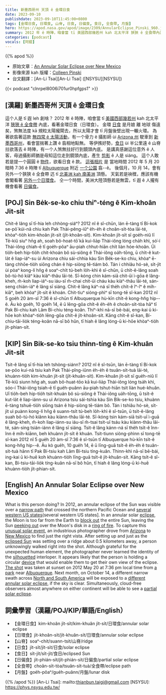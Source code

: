 ```yaml
---
title: 新墨西哥州 天頂 ê 金環日食
date: 2023-09-10
publishdate: 2023-09-10T11:45:00+0800
tags: [金環日食, 日環食, 山脊, 日食, 日偏食, 食日, 全食帶, 月盤]
hero: https://apod.nasa.gov/apod/image/2309/AnnularEclipse_Pinski_960.jpg
summary: 2012 年 ê 時陣，咱會當 tī 美國西部幾若州 kah 北太平洋 狹狹 ê 全食帶內底，看著金環日食（日環食）。
categories: [podcast]
vocals: [阿錕]
---
```


{{% apod %}}

- 原始文章：[An Annular Solar Eclipse over New Mexico](https://apod.nasa.gov/apod/ap230910.html)
- 影像來源 kah 版權：[Colleen Pinski](https://www.cp-pics.com/about.html)
- 台文翻譯：[An-Li Tsai][An-Li Tsai] ([NSYSU][NSYSU])

{{< podcast "clnrpel8006i701ur0hpfgps1" >}}

## [漢羅] 新墨西哥州 天頂 ê 金環日食
這个人是 tī 遐 leh 創啥？
2012 年 ê 時陣，咱會當 tī [美國西部幾若州][several western US states] kah 北太平洋 [狹狹 ê 全食帶][narrow path] 內底，看著金環日食（日環食）。
金環 [日食][eclipse] 是月娘 離 地球 傷遠矣，煞無法度 kā 規粒太陽攏閘去，所以太陽才會 tī 月盤後壁出現一輾火環。
為著欲翕著這款 [無四常 ê 太陽活動][unusual solar event]，有一个骨力 ê 攝影師 ùi [Arizona 州][Arizona] 駛車到 [新墨西哥州][New Mexico]，看會當揣著上讚 ê 翕相地點無。
等伊撨好勢，[食日][eclipsed Sun] ùi 半公里遠 ê 山脊拄欲落去 ê 時陣，有一个人煞無拄好行到鏡頭內底。
是講真感謝這位意外 ê 人客，毋過攝影師猶是毋知這位走到鏡頭內底，產生 [剪影][silhouetted] ê 人是 siáng。
這个人敢若是提一个圓圓 ê [物件][device]，欲看日食 ê 款。
[這張相片][The shot] 是 當地時間 2012 年 5 月 20 暗時 7:36 ê 時陣 tī [Albuquerque][Albuquerque] 附近 [一个公園][a park] 翕--ê。
後個月，10 月 14，會有另外一个狹狹 ê 全食帶 迒 tī [北美洲 kah 南美洲][North and South America] 頂懸。
天氣若是袂䆀，應該有機會閣看著 [另外一个日環食][different annular solar eclipse]。
仝一个時間，美洲大陸頂懸若是無雲，tī 遐 ê 人攏有機會看著 [日偏食][partial solar eclipse]。

## [POJ] Sin Be̍k-se-ko chiu thiⁿ-téng ê Kim-khoân Ji̍t-si̍t
Chit-ê lâng sī tī-hia leh chhòng-siáⁿ?
2012 nî ê sî-chūn, lán ē-tàng tī Bí-kok se-pō͘ kúi-nā chiu kah Pak Thài-pêng-iûⁿ e̍h-e̍h ê choân-si̍t-tòa lāi-té, khòaⁿ-tio̍h kim-khoân ji̍t-si̍t (ji̍t-khoân-si̍t).
Kim-khoân ji̍t-si̍t sī goe̍h-niû lī Tē-kiû siuⁿ hn̄g ah, soah bô-hoat-tō͘ kā kui-lia̍p Thài-iông lóng cha̍h khì, só͘-í Thài-iông chiah-ē tī goe̍h-pôaⁿ āu-piah chhut-hiān chi̍t liàn hóe-khoân.
Ūi tio̍h-beh hip-tio̍h chit-khoán bô sù-siông ê Thài-iông oa̍h-tōng, ū chi̍t-ê kut-la̍t ê liap-iáⁿ-su ùi Arizona chiu sái-chhia kàu Sin Be̍k-se-ko chiu, khòaⁿ ē-tàng chhōe-tio̍h siōng chán ê hip-siòng tē-tiám bô.
Tán i chhiâu hó-sè, si̍t-ji̍t ùi pòaⁿ kong-lí hn̄g ê soaⁿ-chi̍t tú-beh lo̍h-khì ê sî-chūn, ū chi̍t-ê-lâng soah bô-tú-hó kiâⁿ kàu kiàⁿ-thâu lāi-té.
Sī-kóng chin kám-siā chit-ūi ì-gōa ê lâng-kheh, m̄-koh liap-iáⁿ-su iáu-sī m̄-chai chit-ūi cháu kàu kiàⁿ-thâu lāi-té, sán-seng chián-iáⁿ ê lâng sī siáng.
Chit-ê lâng káⁿ-ná sī the̍h chi̍t-ê îⁿ-îⁿ ê mi̍h-kiāⁿ, beh khòaⁿ ji̍t-si̍t ê khoán.
Chit-tiuⁿ siòng-phìⁿ sī tong-tē sî-kan 2012 nî 5 goe̍h 20 àm-sî 7:36 ê sî-chūn tī Albuquerque hù-kīn chi̍t-ê kong-hn̂g hip--ê.
Āu kò goe̍h, 10 goe̍h 14, ē ū lēng-gōa chi̍t-ê e̍h-e̍h ê choân-si̍t-tòa hāⁿ tī Pak Bí-chiu kah Lâm Bí-chiu téng-koân.
Thiⁿ-khì nā-sī bē-bái, eng-kai ū ki-hōe koh khòaⁿ-tio̍h lēng-gōa chi̍t-ê ji̍t-khoân-si̍t.
Kāng chi̍t-ê sî-kan, Bí-chiu-tāi-lio̍k téng-koân nā-sī bô hûn, tī hiah ê lâng lóng-ū ki-hōe khòaⁿ-tio̍h ji̍t-phian-si̍t.

## [KIP] Sin Bi̍k-se-ko tsiu thinn-tíng ê Kim-khuân Ji̍t-si̍t
Tsit-ê lâng sī tī-hia leh tshòng-siánn?
2012 nî ê sî-tsūn, lán ē-tàng tī Bí-kok se-pōo kuí-nā tsiu kah Pak Thài-pîng-iûnn e̍h-e̍h ê tsuân-si̍t-tuà lāi-té, khuànn-tio̍h kim-khuân ji̍t-si̍t (ji̍t-khuân-si̍t).
Kim-khuân ji̍t-si̍t sī gue̍h-niû lī Tē-kiû siunn hn̄g ah, suah bô-huat-tōo kā kui-lia̍p Thài-iông lóng tsa̍h khì, sóo-í Thài-iông tsiah-ē tī gue̍h-puânn āu-piah tshut-hiān tsi̍t liàn hué-khuân.
Uī tio̍h-beh hip-tio̍h tsit-khuán bô sù-siông ê Thài-iông ua̍h-tōng, ū tsi̍t-ê kut-la̍t ê liap-iánn-su uì Arizona tsiu sái-tshia kàu Sin Bi̍k-se-ko tsiu, khuànn ē-tàng tshuē-tio̍h siōng tsán ê hip-siòng tē-tiám bô.
Tán i tshiâu hó-sè, si̍t-ji̍t uì puànn kong-lí hn̄g ê suann-tsi̍t tú-beh lo̍h-khì ê sî-tsūn, ū tsi̍t-ê-lâng suah bô-tú-hó kiânn kàu kiànn-thâu lāi-té.
Sī-kóng tsin kám-siā tsit-uī ì-guā ê lâng-kheh, m̄-koh liap-iánn-su iáu-sī m̄-tsai tsit-uī tsáu kàu kiànn-thâu lāi-té, sán-sing tsián-iánn ê lâng sī siáng.
Tsit-ê lâng kánn-ná sī the̍h tsi̍t-ê înn-înn ê mi̍h-kiānn, beh khuànn ji̍t-si̍t ê khuán.
Tsit-tiunn siòng-phìnn sī tong-tē sî-kan 2012 nî 5 gue̍h 20 àm-sî 7:36 ê sî-tsūn tī Albuquerque hù-kīn tsi̍t-ê kong-hn̂g hip--ê.
Āu kò gue̍h, 10 gue̍h 14, ē ū līng-guā tsi̍t-ê e̍h-e̍h ê tsuân-si̍t-tuà hānn tī Pak Bí-tsiu kah Lâm Bí-tsiu tíng-kuân.
Thinn-khì nā-sī bē-bái, ing-kai ū ki-huē koh khuànn-tio̍h līng-guā tsi̍t-ê ji̍t-khuân-si̍t.
Kāng tsi̍t-ê sî-kan, Bí-tsiu-tāi-lio̍k tíng-kuân nā-sī bô hûn, tī hiah ê lâng lóng-ū ki-huē khuànn-tio̍h ji̍t-phian-si̍t.

## [English] An Annular Solar Eclipse over New Mexico
What is this person doing?
In 2012, an annular eclipse of the Sun was visible over a [narrow path][narrow path] that crossed the northern Pacific Ocean and [several western US states](several western US states].
In an annular solar [eclipse][eclipse], the Moon is too far from the Earth to [block out][block out] the entire Sun, leaving the Sun [peeking out][peeking out] over the Moon's disk in a [ring of fire][ring of fire].
To capture this [unusual solar event][unusual solar event], an industrious photographer drove from [Arizona][Arizona] to [New Mexico][New Mexico] to find just the right vista.
After setting up and just as the [eclipsed Sun][eclipsed Sun] was setting over a ridge about 0.5 kilometers away, a person unknowingly walked right into the shot.
Although grateful for the unexpected human element, the photographer never learned the identity of the [silhouetted][silhouetted] interloper.
It appears likely that the person is holding a circular [device][device] that would enable them to get their own view of the eclipse.
[The shot][The shot] was taken at sunset on 2012 May 20 at 7:36 pm local time from [a park][a park] near [Albuquerque][Albuquerque].
Next month, on October 14, a different narrow swath across [North and South America][North and South America] will be exposed to a [different annular solar eclipse][different annular solar eclipse], if the sky is clear.
Simultaneously, cloud-free observers almost anywhere on either continent will be able to see a [partial solar eclipse][partial solar eclipse].

## 詞彙學習（漢羅/POJ/KIP/華語/English）
- 【金環日食】kim-khoân ji̍t-si̍t/kim-khuân ji̍t-si̍t/日環食/annular solar eclipse
- 【日環食】ji̍t-khoân-si̍t/ji̍t-khuân-si̍t/日環食/annular solar eclipse
- 【山脊】soaⁿ-chit/suann-tsit/山脊/ridge
- 【日食】ji̍t-si̍t/ji̍t-si̍t/日食/solar eclipse
- 【食日】si̍t-ji̍t/si̍t-ji̍t/食日/eclipsed Sun
- 【日偏食】ji̍t-phián-si̍t/ji̍t-phián-si̍t/日偏食/partial solar eclipse
- 【全食帶】choân-si̍t-tòa/tsuân-si̍t-tuà/全食帶/eclipse path
- 【月盤】goe̍h-pôaⁿ/gue̍h-puânn/月盤/lunar disk

{{% /apod %}}
[An-Li Tsai]: mailto:thianbun.taigi@gmail.com
[NSYSU]: https://phys.nsysu.edu.tw/

[copyright]: https://apod.nasa.gov/apod/fap/lib/about_apod.html#srapply
[License]: https://creativecommons.org/licenses/by/2.0/

[narrow path]:http://eclipse.gsfc.nasa.gov/SEgoogle/SEgoogle2001/SE2012May20Agoogle.html
[several western US states]:https://stardate.org/content/ring-fire
[eclipse]:https://www.nasa.gov/content/eclipses-and-transits-overview
[block out]:https://apod.nasa.gov/apod/ap170301.html
[peeking out]:https://www.syfy.com/sites/syfy/files/2022/10/gettyimages-696166057.jpg
[ring of fire]:https://apod.nasa.gov/apod/ap130509.html
[unusual solar event]:https://www.youtube.com/watch?v=DtkoAlwIpWY
[Arizona]:https://en.wikipedia.org/wiki/Arizona
[New Mexico]:https://en.wikipedia.org/wiki/New_Mexico
[eclipsed Sun]:https://apod.nasa.gov/apod/ap120522.html
[silhouetted]:https://apod.nasa.gov/apod/ap160501.html
[device]:http://www.mreclipse.com/Totality2/TotalityCh11.html
[The shot]:http://www.cp-pics.com/p533893218/h4d180eaa#h4d180eaa
[a park]:http://www.dailymail.co.uk/news/article-2167595/Stunning-image-shows-boy-watching-solar-eclipse--taken-1-5-miles-away.html
[Albuquerque]:https://www.youtube.com/watch?v=aPkaLjssP54
[North and South America]:https://en.wikipedia.org/wiki/Americas
[different annular solar eclipse]:https://solarsystem.nasa.gov/eclipses/2023/oct-14-annular/where-when/
[partial solar eclipse]:https://apod.nasa.gov/apod/ap210628.html
